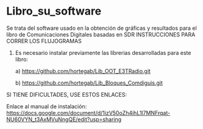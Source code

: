 # Libro_su_software
Se trata del software usado en la obtención de gráficas y resultados para el libro de Comunicaciones Digitales basadas en SDR
INSTRUCCIONES PARA CORRER LOS FLUJOGRAMAS
1) Es necesario instalar previamente las librerias desarrolladas para este libro: 

      a) https://github.com/hortegab/Lib_OOT_E3TRadio.git
  
      b) https://github.com/hortegab/Lib_Bloques_Comdiguis.git


SI TIENE DIFICULTADES, USE ESTOS ENLACES:

Enlace al manual de instalación: https://docs.google.com/document/d/1izV50oZh4ihL1l7MNFrqat-NU60VYN_t3AxMVuNngQE/edit?usp=sharing
